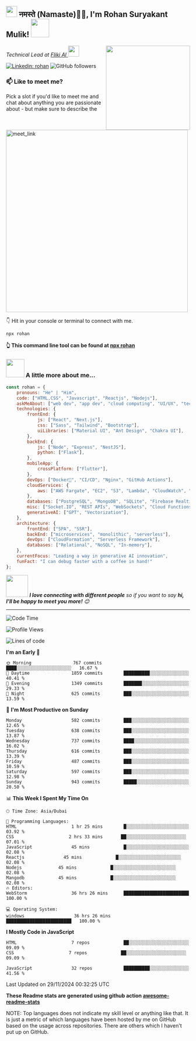 <h2><img src="https://emojis.slackmojis.com/emojis/images/1531849430/4246/blob-sunglasses.gif?1531849430" width="30"/> नमस्ते (Namaste)🙏🏻, I'm Rohan Suryakant Mulik! <img src="https://media.giphy.com/media/12oufCB0MyZ1Go/giphy.gif" width="50"></h2>
<img align='right' src="https://media.giphy.com/media/M9gbBd9nbDrOTu1Mqx/giphy.gif" width="230">
<p><em>Technical Lead at <a href="https://fliki.ai/">Fliki AI
</a><img src="https://media.giphy.com/media/WUlplcMpOCEmTGBtBW/giphy.gif" width="30"> 
</em></p>

[![Linkedin: rohan](https://img.shields.io/badge/-rohan-blue?style=flat-square&logo=Linkedin&logoColor=white&link=https://www.linkedin.com/in/rohan-s-mulik/)](https://www.linkedin.com/in/rohan-mulik2061/)
![GitHub followers](https://img.shields.io/github/followers/anmol098?label=Follow&style=social)

### 📫 Like to meet me?

Pick a slot if you'd like to meet me and chat about anything you are passionate about - but make sure to describe the 

<a href="https://calendly.com/anmol098/30min" target="_blank"><img width="498" alt="meet_link" src="https://user-images.githubusercontent.com/15426564/144297439-f530f383-e73e-41e0-9914-a9b7d3f432e5.png"></a>

👇 Hit in your console or terminal to connect with me.

```bash
npx rohan
```
**👆 This command line tool can be found at [npx rohan](https://github.com/anmol098/npx_card)**

### <img src="https://media.giphy.com/media/VgCDAzcKvsR6OM0uWg/giphy.gif" width="50"> A little more about me...  

```javascript
const rohan = {
    pronouns: "He" | "Him",
    code: ["HTML,CSS", "Javascript", "Reactjs", "Nodejs"],
    askMeAbout: ["web dev", "app dev", "cloud computing", "UI/UX", "tech trends"],
    technologies: {
        frontEnd: {
            js: ["React", "Next.js"],
            css: ["Sass", "Tailwind", "Bootstrap"],
            uiLibraries: ["Material UI", "Ant Design", "Chakra UI"],
        },
        backEnd: {
            js: ["Node", "Express", "NestJS"],
            python: ["Flask"],
        },
        mobileApp: {
            crossPlatform: ["Flutter"],
        },
        devOps: ["Docker🐳", "CI/CD", "Nginx", "GitHub Actions"],
        cloudServices: {
            aws: ["AWS Fargate", "EC2", "S3", "Lambda", "CloudWatch", "RDS"],
        },
        databases: ["PostgreSQL", "MongoDB", "SQLite", "Firebase Realtime DB", "redis"],
        misc: ["Socket.IO", "REST APIs", "WebSockets", "Cloud Functions"],
        generativeAI: ["GPT", "Vectorization"],
    },
    architecture: {
        frontEnd: ["SPA", "SSR"],
        backEnd: ["microservices", "monolithic", "serverless"],
        devOps: ["CloudFormation", "Serverless Framework"],
        databases: ["Relational", "NoSQL", "In-memory"],
    },
    currentFocus: "Leading a way in generative AI innovation",
    funFact: "I can debug faster with a coffee in hand!"
};
```

<img src="https://media.giphy.com/media/LnQjpWaON8nhr21vNW/giphy.gif" width="60"> <em><b>I love connecting with different people</b> so if you want to say <b>hi, I'll be happy to meet you more!</b> 😊</em>

---
<!--START_SECTION:waka-->
![Code Time](http://img.shields.io/badge/Code%20Time-3%2C410%20hrs%204%20mins-blue)

![Profile Views](http://img.shields.io/badge/Profile%20Views-1029-blue)

![Lines of code](https://img.shields.io/badge/From%20Hello%20World%20I%27ve%20Written-6.7%20million%20lines%20of%20code-blue)


 > 
**I'm an Early 🐤** 

```text
🌞 Morning                767 commits         ████░░░░░░░░░░░░░░░░░░░░░   16.67 % 
🌆 Daytime                1859 commits        ██████████░░░░░░░░░░░░░░░   40.41 % 
🌃 Evening                1349 commits        ███████░░░░░░░░░░░░░░░░░░   29.33 % 
🌙 Night                  625 commits         ███░░░░░░░░░░░░░░░░░░░░░░   13.59 % 
```
📅 **I'm Most Productive on Sunday** 

```text
Monday                   582 commits         ███░░░░░░░░░░░░░░░░░░░░░░   12.65 % 
Tuesday                  638 commits         ███░░░░░░░░░░░░░░░░░░░░░░   13.87 % 
Wednesday                737 commits         ████░░░░░░░░░░░░░░░░░░░░░   16.02 % 
Thursday                 616 commits         ███░░░░░░░░░░░░░░░░░░░░░░   13.39 % 
Friday                   487 commits         ███░░░░░░░░░░░░░░░░░░░░░░   10.59 % 
Saturday                 597 commits         ███░░░░░░░░░░░░░░░░░░░░░░   12.98 % 
Sunday                   943 commits         █████░░░░░░░░░░░░░░░░░░░░   20.50 % 
```


📊 **This Week I Spent My Time On** 

```text
🕑︎ Time Zone: Asia/Dubai

💬 Programming Languages: 
HTML                     1 hr 25 mins        █░░░░░░░░░░░░░░░░░░░░░░░░   03.92 % 
CSS                     2 hrs 33 mins       ██░░░░░░░░░░░░░░░░░░░░░░░   07.01 % 
JavaScript               45 mins             █░░░░░░░░░░░░░░░░░░░░░░░░   02.08 %
Reactjs               45 mins             █░░░░░░░░░░░░░░░░░░░░░░░░   02.08 %
Nodejs              45 mins             █░░░░░░░░░░░░░░░░░░░░░░░░   02.08 %
Mangodb             45 mins             █░░░░░░░░░░░░░░░░░░░░░░░░   02.08 %
🔥 Editors: 
WebStorm                 36 hrs 26 mins      █████████████████████████   100.00 % 

💻 Operating System: 
windows                   36 hrs 26 mins      █████████████████████████   100.00 % 
```

**I Mostly Code in JavaScript** 

```text
HTML                     7 repos             ██░░░░░░░░░░░░░░░░░░░░░░░   09.09 % 
CSS                     7 repos             ██░░░░░░░░░░░░░░░░░░░░░░░   09.09 % 

JavaScript               32 repos            ██████████░░░░░░░░░░░░░░░   41.56 %              

```




 Last Updated on 29/11/2024 00:32:25 UTC
<!--END_SECTION:waka-->

**These Readme stats are generated using github action [awesome-readme-stats](https://github.com/anmol098/waka-readme-stats)**

NOTE: Top languages does not indicate my skill level or anything like that. It is just a metric of which languages have been hosted by me on GitHub based on the usage across repositories. There are others which I haven't put up on GitHub.
